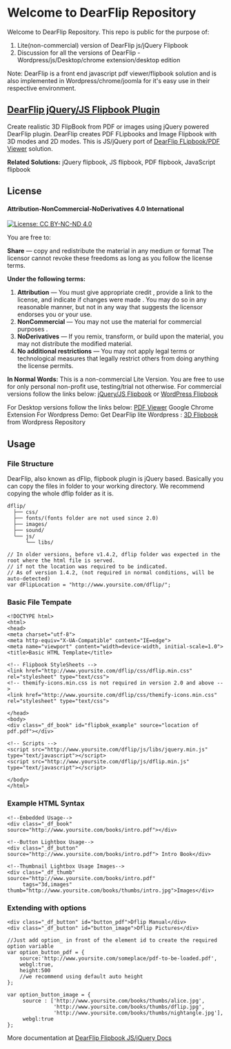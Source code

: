 # Welcome to DearFlip Repository
Welcome to DearFlip Repository.
This repo is public for the purpose of:
1. Lite(non-commercial) version of DearFlip js/jQuery Flipbook
2. Discussion for all the versions of DearFlip - Wordpress/js/Desktop/chrome extension/desktop edition

Note: DearFlip is a front end javascript pdf viewer/flipbook solution and is also implemented in Wordpress/chrome/joomla for it's easy use in their respective environment.

## [DearFlip jQuery/JS Flipbook Plugin](https://js.dearflip.com/)
Create realistic 3D FlipBook from PDF or images using jQuery powered DearFlip plugin. DearFlip creates PDF FLipbooks and Image Flipbook with 3D modes and 2D modes. This is JS/jQuery port of [DearFlip FLipbook/PDF Viewer](https://dearflip.com/) solution.

**Related Solutions:** jQuery flipbook, JS flipbook, PDF flipbook, JavaScript flipbook

## License
#### Attribution-NonCommercial-NoDerivatives 4.0 International
  
[![License: CC BY-NC-ND 4.0](https://img.shields.io/badge/License-CC%20BY--NC--ND%204.0-lightgrey.svg)](https://creativecommons.org/licenses/by-nc-nd/4.0/)

You are free to:

**Share** — copy and redistribute the material in any medium or format
The licensor cannot revoke these freedoms as long as you follow the license terms.

**Under the following terms:**
1. **Attribution** — You must give appropriate credit , provide a link to the license, and indicate if changes were made . You may do so in any reasonable manner, but not in any way that suggests the licensor endorses you or your use.
2. **NonCommercial** — You may not use the material for commercial purposes .
3. **NoDerivatives** — If you remix, transform, or build upon the material, you may not distribute the modified material.
4. **No additional restrictions** — You may not apply legal terms or technological measures that legally restrict others from doing anything the license permits.

**In Normal Words:** This is a non-commercial Lite Version. You are free to use for only personal non-profit use, testing/trial not otherwise.
For commercial versions follow the links below:
[jQuery/JS Flipbook](https://js.dearflip.com/) or 
[WordPress Flipbook](https://wordpress.dearflip.com/)

For Desktop versions follow the links below:
[PDF Viewer](https://chrome.google.com/webstore/detail/pdf-to-flipbook-viewer-df/bbbnbmpdkfkndckfmcndgabefnmdedfp) Google Chrome Extension
For Wordpress Demo: Get DearFlip lite Wordpress : [3D Flipbook](https://wordpress.org/plugins/3d-flipbook-dflip-lite/) from Wordpress Repository

## Usage
### File Structure
DearFlip, also known as dFlip, flipbook plugin is jQuery based. Basically you can copy the files in folder to your working directory. We recommend copying the whole dflip folder as it is.

```
dflip/
  ├── css/
  ├── fonts/(fonts folder are not used since 2.0)
  ├── images/
  ├── sound/
  └── js/
      └── libs/
```
```
// In older versions, before v1.4.2, dflip folder was expected in the root where the html file is served.
// if not the location was required to be indicated.
// As of version 1.4.2, (not required in normal conditions, will be auto-detected)
var dFlipLocation = "http://www.yoursite.com/dflip/";
```
 
### Basic File Tempate
```
<!DOCTYPE html>
<html>
<head>
<meta charset="utf-8">
<meta http-equiv="X-UA-Compatible" content="IE=edge">
<meta name="viewport" content="width=device-width, initial-scale=1.0">
<title>Basic HTML Template</title>

<!-- Flipbook StyleSheets -->
<link href="http://www.yoursite.com/dflip/css/dflip.min.css" rel="stylesheet" type="text/css">
<!-- themify-icons.min.css is not required in version 2.0 and above -->
<link href="http://www.yoursite.com/dflip/css/themify-icons.min.css" rel="stylesheet" type="text/css">

</head>
<body>
<div class="_df_book" id="flipbok_example" source="location of pdf.pdf"></div>

<!-- Scripts -->
<script src="http://www.yoursite.com/dflip/js/libs/jquery.min.js" type="text/javascript"></script>
<script src="http://www.yoursite.com/dflip/js/dflip.min.js" type="text/javascript"></script>

</body>
</html>
```

### Example HTML Syntax
```
<!--Embedded Usage--> 
<div class="_df_book" source="http://www.yoursite.com/books/intro.pdf"></div>

<!--Button Lightbox Usage--> 
<div class="_df_button" source="http://www.yoursite.com/books/intro.pdf"> Intro Book</div>

<!--Thumbnail Lightbox Usage Images-->
<div class="_df_thumb" source="http://www.yoursite.com/books/intro.pdf"
     tags="3d,images" thumb="http://www.yoursite.com/books/thumbs/intro.jpg">Images</div>
````

### Extending with options
```
<div class="_df_button" id="button_pdf">Dflip Manual</div>
<div class="_df_button" id="button_image">Dflip Pictures</div>

//Just add option_ in front of the element id to create the required option variable
var option_button_pdf = {
    source:'http://www.yoursite.com/someplace/pdf-to-be-loaded.pdf',
    webgl:true,
    height:500
    //we recommend using default auto height
};

var option_button_image = {
     source : ['http://www.yoursite.com/books/thumbs/alice.jpg',
               'http://www.yoursite.com/books/thumbs/dflip.jpg',
               'http://www.yoursite.com/books/thumbs/nightangle.jpg'],
     webgl:true
};
```

More documentation at [DearFlip Flipbook JS/jQuery Docs](https://js.dearflip.com/docs/)


